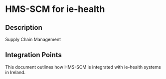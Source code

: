# HMS-SCM for ie-health

## Description

Supply Chain Management

## Integration Points

This document outlines how HMS-SCM is integrated with ie-health systems in Ireland.
